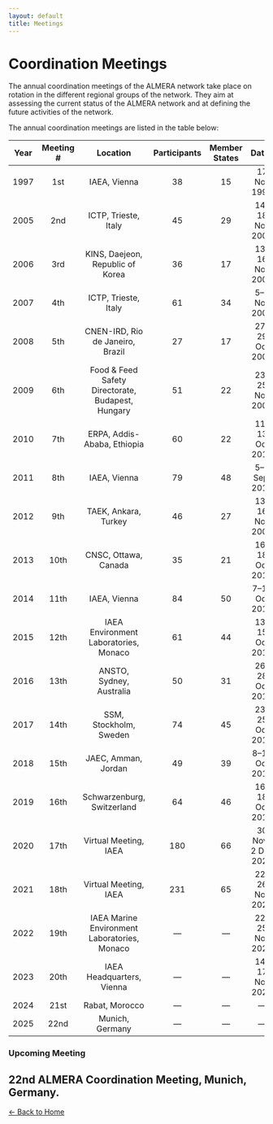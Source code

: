 ```yaml
---
layout: default
title: Meetings
---
```


# Coordination Meetings

The annual coordination meetings of the ALMERA network take place on rotation in the different regional groups of the network. They aim at assessing the current status of the ALMERA network and at defining the future activities of the network.

The annual coordination meetings are listed in the table below:

| Year | Meeting # | Location | Participants | Member States | Dates | 
|:----:|:---------:|:--------:|:------------:|:-------------:|:-----:|
| 1997 | 1st  | IAEA, Vienna | 38 | 15 | 17 Nov 1997 |
| 2005 | 2nd  | ICTP, Trieste, Italy | 45 | 29 | 14–18 Nov 2005 |
| 2006 | 3rd  | KINS, Daejeon, Republic of Korea | 36 | 17 | 13–16 Nov 2006 |
| 2007 | 4th  | ICTP, Trieste, Italy | 61 | 34 | 5–7 Nov 2007 |
| 2008 | 5th  | CNEN-IRD, Rio de Janeiro, Brazil | 27 | 17 | 27–29 Oct 2008 |
| 2009 | 6th  | Food & Feed Safety Directorate, Budapest, Hungary | 51 | 22 | 23–25 Nov 2009 |
| 2010 | 7th  | ERPA, Addis-Ababa, Ethiopia | 60 | 22 | 11–13 Oct 2010 | 
| 2011 | 8th  | IAEA, Vienna | 79 | 48 | 5–7 Sept 2011 | 
| 2012 | 9th  | TAEK, Ankara, Turkey | 46 | 27 | 13–16 Nov 2006  |
| 2013 | 10th | CNSC, Ottawa, Canada | 35 | 21 | 16–18 Oct 2013 | 
| 2014 | 11th | IAEA, Vienna | 84 | 50 | 7–10 Oct 2014 |
| 2015 | 12th | IAEA Environment Laboratories, Monaco | 61 | 44 | 13–15 Oct 2015 |
| 2016 | 13th | ANSTO, Sydney, Australia | 50 | 31 | 26–28 Oct 2016 |
| 2017 | 14th | SSM, Stockholm, Sweden | 74 | 45 | 23–25 Oct 2017 |
| 2018 | 15th | JAEC, Amman, Jordan | 49 | 39 | 8–10 Oct 2018 |
| 2019 | 16th | Schwarzenburg, Switzerland | 64 | 46 | 16–18 Oct 2019 |
| 2020 | 17th | Virtual Meeting, IAEA | 180 | 66 | 30 Nov–2 Dec 2020 |
| 2021 | 18th | Virtual Meeting, IAEA | 231 | 65 | 22–26 Nov 2021 |
| 2022 | 19th | IAEA Marine Environment Laboratories, Monaco | — | — | 22–25 Nov 2022  |
| 2023 | 20th | IAEA Headquarters, Vienna | — | — | 14–17 Nov 2023 | 
| 2024 | 21st | Rabat, Morocco | — | — | — | 5–7 Nov 2024 |
| 2025 | 22nd | Munich, Germany | — | — | — | — |

### Upcoming Meeting
## 22nd ALMERA Coordination Meeting, Munich, Germany. 

[← Back to Home](index.md)
